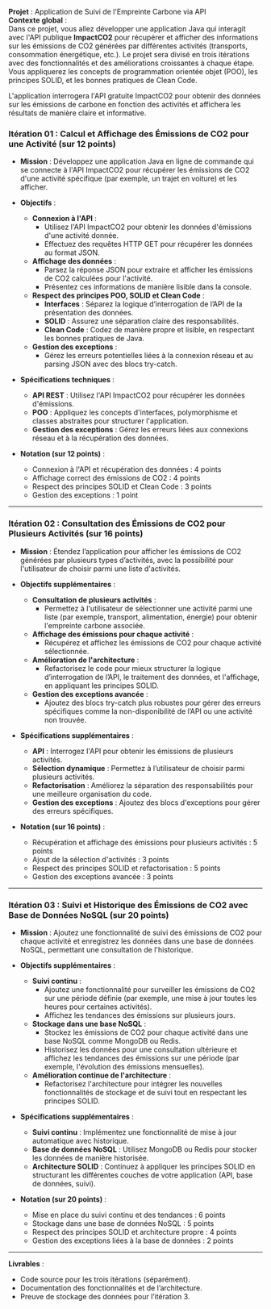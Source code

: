 **Projet** : Application de Suivi de l'Empreinte Carbone via API  
**Contexte global** :  
Dans ce projet, vous allez développer une application Java qui interagit avec l'API publique **ImpactCO2** pour récupérer et afficher des informations sur les émissions de CO2 générées par différentes activités (transports, consommation énergétique, etc.). Le projet sera divisé en trois itérations avec des fonctionnalités et des améliorations croissantes à chaque étape. Vous appliquerez les concepts de programmation orientée objet (POO), les principes SOLID, et les bonnes pratiques de Clean Code.

L'application interrogera l'API gratuite ImpactCO2 pour obtenir des données sur les émissions de carbone en fonction des activités et affichera les résultats de manière claire et informative.

### Itération 01 : Calcul et Affichage des Émissions de CO2 pour une Activité (sur 12 points)
- **Mission** : Développez une application Java en ligne de commande qui se connecte à l'API ImpactCO2 pour récupérer les émissions de CO2 d'une activité spécifique (par exemple, un trajet en voiture) et les afficher.
  
- **Objectifs** :  
  - **Connexion à l'API** :
    - Utilisez l'API ImpactCO2 pour obtenir les données d'émissions d'une activité donnée.
    - Effectuez des requêtes HTTP GET pour récupérer les données au format JSON.
  - **Affichage des données** :
    - Parsez la réponse JSON pour extraire et afficher les émissions de CO2 calculées pour l'activité.
    - Présentez ces informations de manière lisible dans la console.
  - **Respect des principes POO, SOLID et Clean Code** :
    - **Interfaces** : Séparez la logique d’interrogation de l’API de la présentation des données.
    - **SOLID** : Assurez une séparation claire des responsabilités.
    - **Clean Code** : Codez de manière propre et lisible, en respectant les bonnes pratiques de Java.
  - **Gestion des exceptions** :
    - Gérez les erreurs potentielles liées à la connexion réseau et au parsing JSON avec des blocs try-catch.

- **Spécifications techniques** :
  - **API REST** : Utilisez l'API ImpactCO2 pour récupérer les données d'émissions.
  - **POO** : Appliquez les concepts d'interfaces, polymorphisme et classes abstraites pour structurer l'application.
  - **Gestion des exceptions** : Gérez les erreurs liées aux connexions réseau et à la récupération des données.

- **Notation (sur 12 points)** :
  - Connexion à l'API et récupération des données : 4 points
  - Affichage correct des émissions de CO2 : 4 points
  - Respect des principes SOLID et Clean Code : 3 points
  - Gestion des exceptions : 1 point

---

### Itération 02 : Consultation des Émissions de CO2 pour Plusieurs Activités (sur 16 points)
- **Mission** : Étendez l’application pour afficher les émissions de CO2 générées par plusieurs types d’activités, avec la possibilité pour l'utilisateur de choisir parmi une liste d'activités.

- **Objectifs supplémentaires** :  
  - **Consultation de plusieurs activités** :
    - Permettez à l'utilisateur de sélectionner une activité parmi une liste (par exemple, transport, alimentation, énergie) pour obtenir l'empreinte carbone associée.
  - **Affichage des émissions pour chaque activité** :
    - Récupérez et affichez les émissions de CO2 pour chaque activité sélectionnée.
  - **Amélioration de l'architecture** :
    - Refactorisez le code pour mieux structurer la logique d’interrogation de l’API, le traitement des données, et l'affichage, en appliquant les principes SOLID.
  - **Gestion des exceptions avancée** :
    - Ajoutez des blocs try-catch plus robustes pour gérer des erreurs spécifiques comme la non-disponibilité de l’API ou une activité non trouvée.

- **Spécifications supplémentaires** :
  - **API** : Interrogez l'API pour obtenir les émissions de plusieurs activités.
  - **Sélection dynamique** : Permettez à l’utilisateur de choisir parmi plusieurs activités.
  - **Refactorisation** : Améliorez la séparation des responsabilités pour une meilleure organisation du code.
  - **Gestion des exceptions** : Ajoutez des blocs d'exceptions pour gérer des erreurs spécifiques.

- **Notation (sur 16 points)** :
  - Récupération et affichage des émissions pour plusieurs activités : 5 points
  - Ajout de la sélection d'activités : 3 points
  - Respect des principes SOLID et refactorisation : 5 points
  - Gestion des exceptions avancée : 3 points

---

### Itération 03 : Suivi et Historique des Émissions de CO2 avec Base de Données NoSQL (sur 20 points)
- **Mission** : Ajoutez une fonctionnalité de suivi des émissions de CO2 pour chaque activité et enregistrez les données dans une base de données NoSQL, permettant une consultation de l'historique.

- **Objectifs supplémentaires** :
  - **Suivi continu** :
    - Ajoutez une fonctionnalité pour surveiller les émissions de CO2 sur une période définie (par exemple, une mise à jour toutes les heures pour certaines activités).
    - Affichez les tendances des émissions sur plusieurs jours.
  - **Stockage dans une base NoSQL** :
    - Stockez les émissions de CO2 pour chaque activité dans une base NoSQL comme MongoDB ou Redis.
    - Historisez les données pour une consultation ultérieure et affichez les tendances des émissions sur une période (par exemple, l'évolution des émissions mensuelles).
  - **Amélioration continue de l'architecture** :
    - Refactorisez l'architecture pour intégrer les nouvelles fonctionnalités de stockage et de suivi tout en respectant les principes SOLID.

- **Spécifications supplémentaires** :
  - **Suivi continu** : Implémentez une fonctionnalité de mise à jour automatique avec historique.
  - **Base de données NoSQL** : Utilisez MongoDB ou Redis pour stocker les données de manière historisée.
  - **Architecture SOLID** : Continuez à appliquer les principes SOLID en structurant les différentes couches de votre application (API, base de données, suivi).

- **Notation (sur 20 points)** :
  - Mise en place du suivi continu et des tendances : 6 points
  - Stockage dans une base de données NoSQL : 5 points
  - Respect des principes SOLID et architecture propre : 4 points
  - Gestion des exceptions liées à la base de données : 2 points

---

**Livrables** :
- Code source pour les trois itérations (séparément).
- Documentation des fonctionnalités et de l’architecture.
- Preuve de stockage des données pour l’itération 3.
